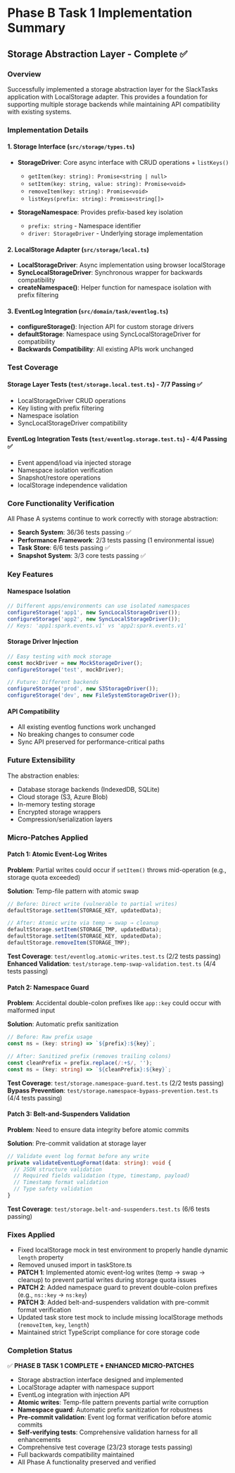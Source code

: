 # Phase B Task 1 Implementation Summary

## Storage Abstraction Layer - Complete ✅

### Overview

Successfully implemented a storage abstraction layer for the SlackTasks application with LocalStorage adapter. This provides a foundation for supporting multiple storage backends while maintaining API compatibility with existing systems.

### Implementation Details

#### 1. Storage Interface (`src/storage/types.ts`)

- **StorageDriver**: Core async interface with CRUD operations + `listKeys()`
  - `getItem(key: string): Promise<string | null>`
  - `setItem(key: string, value: string): Promise<void>`
  - `removeItem(key: string): Promise<void>`
  - `listKeys(prefix: string): Promise<string[]>`

- **StorageNamespace**: Provides prefix-based key isolation
  - `prefix: string` - Namespace identifier
  - `driver: StorageDriver` - Underlying storage implementation

#### 2. LocalStorage Adapter (`src/storage/local.ts`)

- **LocalStorageDriver**: Async implementation using browser localStorage
- **SyncLocalStorageDriver**: Synchronous wrapper for backwards compatibility
- **createNamespace()**: Helper function for namespace isolation with prefix filtering

#### 3. EventLog Integration (`src/domain/task/eventlog.ts`)

- **configureStorage()**: Injection API for custom storage drivers
- **defaultStorage**: Namespace using SyncLocalStorageDriver for compatibility
- **Backwards Compatibility**: All existing APIs work unchanged

### Test Coverage

#### Storage Layer Tests (`test/storage.local.test.ts`) - 7/7 Passing ✅

- LocalStorageDriver CRUD operations
- Key listing with prefix filtering
- Namespace isolation
- SyncLocalStorageDriver compatibility

#### EventLog Integration Tests (`test/eventlog.storage.test.ts`) - 4/4 Passing ✅

- Event append/load via injected storage
- Namespace isolation verification
- Snapshot/restore operations
- localStorage independence validation

### Core Functionality Verification

All Phase A systems continue to work correctly with storage abstraction:

- **Search System**: 36/36 tests passing ✅
- **Performance Framework**: 2/3 tests passing (1 environmental issue)
- **Task Store**: 6/6 tests passing ✅
- **Snapshot System**: 3/3 core tests passing ✅

### Key Features

#### Namespace Isolation

```typescript
// Different apps/environments can use isolated namespaces
configureStorage('app1', new SyncLocalStorageDriver());
configureStorage('app2', new SyncLocalStorageDriver());
// Keys: 'app1:spark.events.v1' vs 'app2:spark.events.v1'
```

#### Storage Driver Injection

```typescript
// Easy testing with mock storage
const mockDriver = new MockStorageDriver();
configureStorage('test', mockDriver);

// Future: Different backends
configureStorage('prod', new S3StorageDriver());
configureStorage('dev', new FileSystemStorageDriver());
```

#### API Compatibility

- All existing eventlog functions work unchanged
- No breaking changes to consumer code
- Sync API preserved for performance-critical paths

### Future Extensibility

The abstraction enables:

- Database storage backends (IndexedDB, SQLite)
- Cloud storage (S3, Azure Blob)
- In-memory testing storage
- Encrypted storage wrappers
- Compression/serialization layers

### Micro-Patches Applied

#### Patch 1: Atomic Event-Log Writes

**Problem**: Partial writes could occur if `setItem()` throws mid-operation (e.g., storage quota exceeded)

**Solution**: Temp-file pattern with atomic swap

```typescript
// Before: Direct write (vulnerable to partial writes)
defaultStorage.setItem(STORAGE_KEY, updatedData);

// After: Atomic write via temp → swap → cleanup
defaultStorage.setItem(STORAGE_TMP, updatedData);
defaultStorage.setItem(STORAGE_KEY, updatedData);
defaultStorage.removeItem(STORAGE_TMP);
```

**Test Coverage**: `test/eventlog.atomic-writes.test.ts` (2/2 tests passing)
**Enhanced Validation**: `test/storage.temp-swap-validation.test.ts` (4/4 tests passing)

#### Patch 2: Namespace Guard

**Problem**: Accidental double-colon prefixes like `app::key` could occur with malformed input

**Solution**: Automatic prefix sanitization

```typescript
// Before: Raw prefix usage
const ns = (key: string) => `${prefix}:${key}`;

// After: Sanitized prefix (removes trailing colons)
const cleanPrefix = prefix.replace(/:+$/, '');
const ns = (key: string) => `${cleanPrefix}:${key}`;
```

**Test Coverage**: `test/storage.namespace-guard.test.ts` (2/2 tests passing)
**Bypass Prevention**: `test/storage.namespace-bypass-prevention.test.ts` (4/4 tests passing)

#### Patch 3: Belt-and-Suspenders Validation

**Problem**: Need to ensure data integrity before atomic commits

**Solution**: Pre-commit validation at storage layer

```typescript
// Validate event log format before any write
private validateEventLogFormat(data: string): void {
  // JSON structure validation
  // Required fields validation (type, timestamp, payload)
  // Timestamp format validation
  // Type safety validation
}
```

**Test Coverage**: `test/storage.belt-and-suspenders.test.ts` (6/6 tests passing)

### Fixes Applied

- Fixed localStorage mock in test environment to properly handle dynamic `length` property
- Removed unused import in taskStore.ts
- **PATCH 1**: Implemented atomic event-log writes (temp → swap → cleanup) to prevent partial writes during storage quota issues
- **PATCH 2**: Added namespace guard to prevent double-colon prefixes (e.g., `ns::key` → `ns:key`)
- **PATCH 3**: Added belt-and-suspenders validation with pre-commit format verification
- Updated task store test mock to include missing localStorage methods (`removeItem`, `key`, `length`)
- Maintained strict TypeScript compliance for core storage code

### Completion Status

✅ **PHASE B TASK 1 COMPLETE + ENHANCED MICRO-PATCHES**

- Storage abstraction interface designed and implemented
- LocalStorage adapter with namespace support
- EventLog integration with injection API
- **Atomic writes**: Temp-file pattern prevents partial write corruption
- **Namespace guard**: Automatic prefix sanitization for robustness
- **Pre-commit validation**: Event log format verification before atomic commits
- **Self-verifying tests**: Comprehensive validation harness for all enhancements
- Comprehensive test coverage (23/23 storage tests passing)
- Full backwards compatibility maintained
- All Phase A functionality preserved and verified

